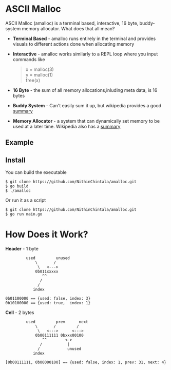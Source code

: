 # ASCII Malloc
ASCII Malloc (amalloc) is a terminal based, interactive, 16 byte,
buddy-system memory allocator.
What does that all mean?
- **Terminal Based** - amalloc runs entirely in the terminal and
provides visuals to different actions done when allocating memory

- **Interactive** - amalloc works similarly to a REPL loop where you input
commands like
    > x = malloc(3)  
    > y = malloc(1)  
    > free(x)  

- **16 Byte** - the sum of all memory allocations,inluding meta data, is 16 bytes  

- **Buddy System** - Can't easily sum it up, but wikipedia provides a good
[summary](https://en.wikipedia.org/wiki/Buddy_memory_allocation)  

- **Memory Allocator** - a system that can dynamically set memory to be used at a 
later time. Wikipedia also has a [summary](https://en.wikipedia.org/wiki/Memory_management#ALLOCATION)

## Example

## Install
You can build the executable
```
$ git clone https://github.com/NithinChintala/amalloc.git
$ go build
$ ./amalloc
```
Or run it as a script
```
$ git clone https://github.com/NithinChintala/amalloc.git
$ go run main.go
```

# How Does it Work?
**Header** - 1 byte
```
         used         unused
             \       /
              \   <--->
             0b011xxxxx
                ^^ 
               /
              /
            index

0b01100000 == {used: false, index: 3}
0b10100000 == {used: true,  index: 1}
```

**Cell** - 2 bytes
```
         used         prev      next
             \       /         /
              \   <--->      <--->
             0b00111111 0bxxx00100
                ^^        <->
               /           |
              /            unused
            index

[0b00111111, 0b00000100] == {used: false, index: 1, prev: 31, next: 4}
```
